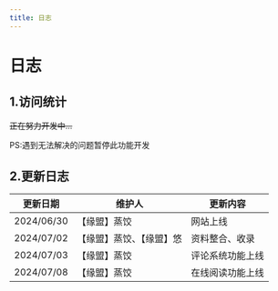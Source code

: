 ```yaml
---
title: 日志
---
```

# 日志



## 1.访问统计

~~正在努力开发中...~~

PS:遇到无法解决的问题暂停此功能开发

## 2.更新日志

| 更新日期 | 维护人 | 更新内容 |
| ----------------------- | --------------- | ---------------- |
|   2024/06/30    |  【缘盟】蒸饺 | 网站上线 |
|   2024/07/02   |  【缘盟】蒸饺、【缘盟】悠 | 资料整合、收录 |
|   2024/07/03 |    【缘盟】蒸饺  | 评论系统功能上线 |
|   2024/07/08 |    【缘盟】蒸饺  | 在线阅读功能上线 |
